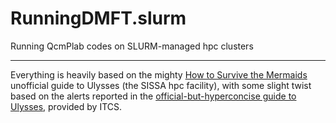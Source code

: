 # RunningDMFT.slurm
Running QcmPlab codes on SLURM-managed hpc clusters

-------------

Everything is heavily based on the mighty [How to Survive the Mermaids](https://ulysses.readthedocs.io/index.html) unofficial guide to Ulysses (the SISSA hpc facility), with some slight twist based on the alerts reported in the [official-but-hyperconcise guide to Ulysses](https://www.itcs.sissa.it/services/computing/hpc), provided by ITCS.
